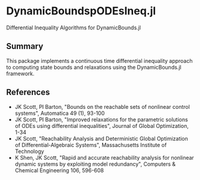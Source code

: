 # DynamicBoundspODEsIneq.jl
Differential Inequality Algorithms for DynamicBounds.jl

## Summary
This package implements a continuous time differential inequality approach to
computing state bounds and relaxations using the DynamicBounds.jl framework.

## References
- JK Scott, PI Barton, "Bounds on the reachable sets of nonlinear control systems",
  Automatica 49 (1), 93-100
- JK Scott, PI Barton, "Improved relaxations for the parametric solutions of ODEs using differential inequalities", Journal of Global Optimization, 1-34
- JK Scott, "Reachability Analysis and Deterministic Global Optimization of Differential-Algebraic Systems", Massachusetts Institute of Technology
- K Shen, JK Scott, "Rapid and accurate reachability analysis for nonlinear dynamic systems by exploiting model redundancy", Computers & Chemical Engineering 106, 596-608
